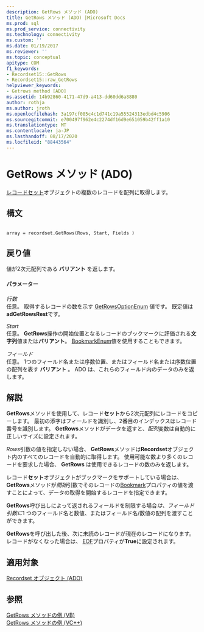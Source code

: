 ```yaml
---
description: GetRows メソッド (ADO)
title: GetRows メソッド (ADO) |Microsoft Docs
ms.prod: sql
ms.prod_service: connectivity
ms.technology: connectivity
ms.custom: ''
ms.date: 01/19/2017
ms.reviewer: ''
ms.topic: conceptual
apitype: COM
f1_keywords:
- Recordset15::GetRows
- Recordset15::raw_GetRows
helpviewer_keywords:
- Getrows method [ADO]
ms.assetid: 14b92860-4171-47d9-a413-dd60dd6a8880
author: rothja
ms.author: jroth
ms.openlocfilehash: 3a197cf085c4c1d741c19a55524313edbd4c5906
ms.sourcegitcommit: e700497f962e4c2274df16d9e651059b42ff1a10
ms.translationtype: MT
ms.contentlocale: ja-JP
ms.lasthandoff: 08/17/2020
ms.locfileid: "88443564"
---
```

# <a name="getrows-method-ado"></a>GetRows メソッド (ADO)
[レコードセット](../../../ado/reference/ado-api/recordset-object-ado.md)オブジェクトの複数のレコードを配列に取得します。  
  
## <a name="syntax"></a>構文  
  
```  
  
array = recordset.GetRows(Rows, Start, Fields )  
```  
  
## <a name="return-value"></a>戻り値  
 値が2次元配列である **バリアント** を返します。  
  
#### <a name="parameters"></a>パラメーター  
 *行数*  
 任意。 取得するレコードの数を示す [GetRowsOptionEnum](../../../ado/reference/ado-api/getrowsoptionenum.md) 値です。 既定値は **adGetRowsRest**です。  
  
 *Start*  
 任意。 **GetRows**操作の開始位置となるレコードのブックマークに評価される**文字列**値または**バリアント**。 [BookmarkEnum](../../../ado/reference/ado-api/bookmarkenum.md)値を使用することもできます。  
  
 *フィールド*  
 任意。 1つのフィールド名または序数位置、またはフィールド名または序数位置の配列を表す **バリアント** 。 ADO は、これらのフィールド内のデータのみを返します。  
  
## <a name="remarks"></a>解説  
 **GetRows**メソッドを使用して、レコード**セット**から2次元配列にレコードをコピーします。 最初の添字はフィールドを識別し、2番目のインデックスはレコード番号を識別します。 **GetRows**メソッドがデータを返すと、*配列*変数は自動的に正しいサイズに設定されます。  
  
 *Rows*引数の値を指定しない場合、 **GetRows**メソッドは**Recordset**オブジェクト内のすべてのレコードを自動的に取得します。 使用可能な数より多くのレコードを要求した場合、 **GetRows** は使用できるレコードの数のみを返します。  
  
 レコード**セット**オブジェクトがブックマークをサポートしている場合は、 **GetRows**メソッドが*開始*引数でそのレコードの[Bookmark](../../../ado/reference/ado-api/bookmark-property-ado.md)プロパティの値を渡すことによって、データの取得を開始するレコードを指定できます。  
  
 **GetRows**呼び出しによって返されるフィールドを制限する場合*は、フィールド引数に*1 つのフィールド名と数値、またはフィールド名/数値の配列を渡すことができます。  
  
 **GetRows**を呼び出した後、次に未読のレコードが現在のレコードになります。レコードがなくなった場合は、 [EOF](../../../ado/reference/ado-api/bof-eof-properties-ado.md)プロパティが**True**に設定されます。  
  
## <a name="applies-to"></a>適用対象  
 [Recordset オブジェクト (ADO)](../../../ado/reference/ado-api/recordset-object-ado.md)  
  
## <a name="see-also"></a>参照  
 [GetRows メソッドの例 (VB)](../../../ado/reference/ado-api/getrows-method-example-vb.md)   
 [GetRows メソッドの例 (VC++)](../../../ado/reference/ado-api/getrows-method-example-vc.md)   
